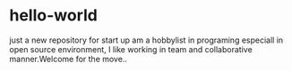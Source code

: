 # hello-world
just a new repository for start up
am a hobbylist in programing especiall in open source environment, I like working in team and collaborative manner.Welcome for the move..
